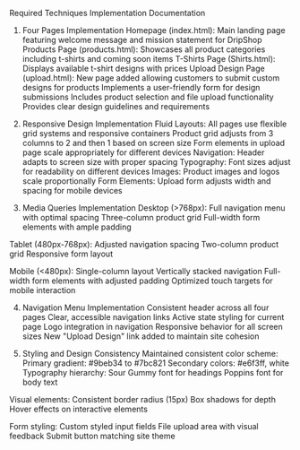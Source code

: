 Required Techniques Implementation Documentation
1. Four Pages Implementation
Homepage (index.html): Main landing page featuring welcome message and mission statement for DripShop
Products Page (products.html): Showcases all product categories including t-shirts and coming soon items
T-Shirts Page (Shirts.html): Displays available t-shirt designs with prices
Upload Design Page (upload.html): New page added allowing customers to submit custom designs for products
Implements a user-friendly form for design submissions
Includes product selection and file upload functionality
Provides clear design guidelines and requirements

2. Responsive Design Implementation
Fluid Layouts: All pages use flexible grid systems and responsive containers
Product grid adjusts from 3 columns to 2 and then 1 based on screen size
Form elements in upload page scale appropriately for different devices
Navigation: Header adapts to screen size with proper spacing
Typography: Font sizes adjust for readability on different devices
Images: Product images and logos scale proportionally
Form Elements: Upload form adjusts width and spacing for mobile devices

3. Media Queries Implementation
Desktop (>768px):
Full navigation menu with optimal spacing
Three-column product grid
Full-width form elements with ample padding

Tablet (480px-768px):
Adjusted navigation spacing
Two-column product grid
Responsive form layout

Mobile (<480px):
Single-column layout
Vertically stacked navigation
Full-width form elements with adjusted padding
Optimized touch targets for mobile interaction

4. Navigation Menu Implementation
Consistent header across all four pages
Clear, accessible navigation links
Active state styling for current page
Logo integration in navigation
Responsive behavior for all screen sizes
New "Upload Design" link added to maintain site cohesion

5. Styling and Design Consistency
Maintained consistent color scheme:
Primary gradient: #9beb34 to #7bc821
Secondary colors: #e6f3ff, white
Typography hierarchy:
Sour Gummy font for headings
Poppins font for body text

Visual elements:
Consistent border radius (15px)
Box shadows for depth
Hover effects on interactive elements

Form styling:
Custom styled input fields
File upload area with visual feedback
Submit button matching site theme